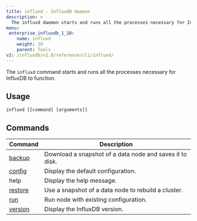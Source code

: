 ```yaml
---
title: influxd - InfluxDB daemon
description: >
  The influxd daemon starts and runs all the processes necessary for InfluxDB to function.
menu:
 enterprise_influxdb_1_10:
    name: influxd
    weight: 10
    parent: Tools
v2: /influxdb/v2.0/reference/cli/influxd/
---
```


The `influxd` command starts and runs all the processes necessary for InfluxDB to function.

## Usage

```
influxd [[command] [arguments]]
```

## Commands
| Command                                               | Description                                              |
|-------------------------------------------------------|----------------------------------------------------------|
| [backup](/enterprise_influxdb/v1.10/tools/influxd/backup)   | Download a snapshot of a data node and saves it to disk. |
| [config](/enterprise_influxdb/v1.10/tools/influxd/config)   | Display the default configuration.                       |
| help                                                  | Display the help message.                                |
| [restore](/enterprise_influxdb/v1.10/tools/influxd/restore) | Use a snapshot of a data node to rebuild a cluster.      |
| [run](/enterprise_influxdb/v1.10/tools/influxd/run)         | Run node with existing configuration.                    |
| [version](/enterprise_influxdb/v1.10/tools/influxd/version) | Display the InfluxDB version.                            |
